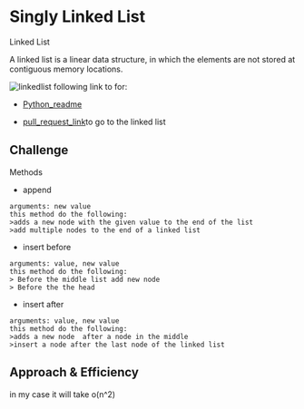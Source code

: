 # Singly Linked List
<!-- Short summary or background information -->
Linked List

A linked list is a linear data structure, in which the elements are not stored at contiguous memory locations.

![linkedlist](https://media.geeksforgeeks.org/wp-content/cdn-uploads/gq/2013/03/Linkedlist.png)
following link to for:
* [Python_readme](/home/monacode/data/data-structures-and-algorithms/python/README.md)

* [pull_request_link](https://github.com/monaSalih/data-structures-and-algorithms/tree/linked-list/python/code_challenges/linked_list)to go to the linked list


## Challenge
Methods

* append
```
arguments: new value
this method do the following:
>adds a new node with the given value to the end of the list
>add multiple nodes to the end of a linked list
```

* insert before
```
arguments: value, new value
this method do the following:
> Before the middle list add new node
> Before the the head
```

* insert after
```
arguments: value, new value
this method do the following:
>adds a new node  after a node in the middle
>insert a node after the last node of the linked list

```
## Approach & Efficiency
<!-- What approach did you take? Why? What is the Big O space/time for this approach? -->
in my case it will take o(n^2)


<!-- ## API -->
<!-- Description of each method publicly available to your Linked List -->







